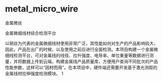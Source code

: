 # metal_micro_wire
金属微丝

金属微细线材综合检测平台

以铜丝为代表的金属微细线材使用非常广泛，其性能如何对生产的产品影响较大，因此，产品在出厂的时候，以及使用之前应进行全面检测。本项目构建一个金属微细线检测平台，可对金属线的线径、拉升强度、电导率、单位重量等数据进行测量，并将数据上传到云端，构建金属线产品质量库，方便用户查询不同批次的产品性能参数，这样可以“因材而用”。在本项目中，硬件端还需要开发基于激光测距的金属线材拉伸强度检测模块。
1
